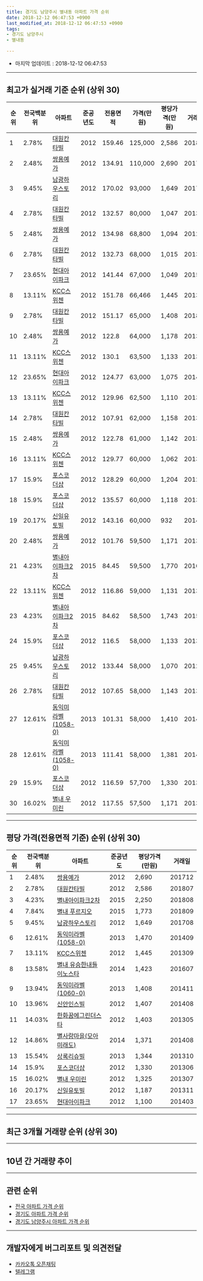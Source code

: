 ```yaml
---
title: 경기도 남양주시 별내동 아파트 가격 순위
date: 2018-12-12 06:47:53 +0900
last_modified_at: 2018-12-12 06:47:53 +0900
tags:
- 경기도 남양주시
- 별내동

---
```


* 마지막 업데이트 : 2018-12-12 06:47:53

---

## 최고가 실거래 기준 순위 (상위 30)


|순위|전국백분위|아파트|준공년도|전용면적|가격(만원)|평당가격(만원)|거래일|
|---|---|---|---|---|---|---|---|
|1|2.78%|[대원칸타빌](https://search.naver.com/search.naver?query=%EA%B2%BD%EA%B8%B0%EB%8F%84+%EB%82%A8%EC%96%91%EC%A3%BC%EC%8B%9C+%EB%B3%84%EB%82%B4%EB%8F%99+%EB%8C%80%EC%9B%90%EC%B9%B8%ED%83%80%EB%B9%8C)|2012|159.46|125,000|2,586|201807|
|2|2.48%|[쌍용예가](https://search.naver.com/search.naver?query=%EA%B2%BD%EA%B8%B0%EB%8F%84+%EB%82%A8%EC%96%91%EC%A3%BC%EC%8B%9C+%EB%B3%84%EB%82%B4%EB%8F%99+%EC%8C%8D%EC%9A%A9%EC%98%88%EA%B0%80)|2012|134.91|110,000|2,690|201712|
|3|9.45%|[남광하우스토리](https://search.naver.com/search.naver?query=%EA%B2%BD%EA%B8%B0%EB%8F%84+%EB%82%A8%EC%96%91%EC%A3%BC%EC%8B%9C+%EB%B3%84%EB%82%B4%EB%8F%99+%EB%82%A8%EA%B4%91%ED%95%98%EC%9A%B0%EC%8A%A4%ED%86%A0%EB%A6%AC)|2012|170.02|93,000|1,649|201708|
|4|2.78%|[대원칸타빌](https://search.naver.com/search.naver?query=%EA%B2%BD%EA%B8%B0%EB%8F%84+%EB%82%A8%EC%96%91%EC%A3%BC%EC%8B%9C+%EB%B3%84%EB%82%B4%EB%8F%99+%EB%8C%80%EC%9B%90%EC%B9%B8%ED%83%80%EB%B9%8C)|2012|132.57|80,000|1,047|201309|
|5|2.48%|[쌍용예가](https://search.naver.com/search.naver?query=%EA%B2%BD%EA%B8%B0%EB%8F%84+%EB%82%A8%EC%96%91%EC%A3%BC%EC%8B%9C+%EB%B3%84%EB%82%B4%EB%8F%99+%EC%8C%8D%EC%9A%A9%EC%98%88%EA%B0%80)|2012|134.98|68,800|1,094|201212|
|6|2.78%|[대원칸타빌](https://search.naver.com/search.naver?query=%EA%B2%BD%EA%B8%B0%EB%8F%84+%EB%82%A8%EC%96%91%EC%A3%BC%EC%8B%9C+%EB%B3%84%EB%82%B4%EB%8F%99+%EB%8C%80%EC%9B%90%EC%B9%B8%ED%83%80%EB%B9%8C)|2012|132.73|68,000|1,015|201309|
|7|23.65%|[현대아이파크](https://search.naver.com/search.naver?query=%EA%B2%BD%EA%B8%B0%EB%8F%84+%EB%82%A8%EC%96%91%EC%A3%BC%EC%8B%9C+%EB%B3%84%EB%82%B4%EB%8F%99+%ED%98%84%EB%8C%80%EC%95%84%EC%9D%B4%ED%8C%8C%ED%81%AC)|2012|141.44|67,000|1,049|201501|
|8|13.11%|[KCC스위첸](https://search.naver.com/search.naver?query=%EA%B2%BD%EA%B8%B0%EB%8F%84+%EB%82%A8%EC%96%91%EC%A3%BC%EC%8B%9C+%EB%B3%84%EB%82%B4%EB%8F%99+KCC%EC%8A%A4%EC%9C%84%EC%B2%B8)|2012|151.78|66,466|1,445|201309|
|9|2.78%|[대원칸타빌](https://search.naver.com/search.naver?query=%EA%B2%BD%EA%B8%B0%EB%8F%84+%EB%82%A8%EC%96%91%EC%A3%BC%EC%8B%9C+%EB%B3%84%EB%82%B4%EB%8F%99+%EB%8C%80%EC%9B%90%EC%B9%B8%ED%83%80%EB%B9%8C)|2012|151.17|65,000|1,408|201802|
|10|2.48%|[쌍용예가](https://search.naver.com/search.naver?query=%EA%B2%BD%EA%B8%B0%EB%8F%84+%EB%82%A8%EC%96%91%EC%A3%BC%EC%8B%9C+%EB%B3%84%EB%82%B4%EB%8F%99+%EC%8C%8D%EC%9A%A9%EC%98%88%EA%B0%80)|2012|122.8|64,000|1,178|201305|
|11|13.11%|[KCC스위첸](https://search.naver.com/search.naver?query=%EA%B2%BD%EA%B8%B0%EB%8F%84+%EB%82%A8%EC%96%91%EC%A3%BC%EC%8B%9C+%EB%B3%84%EB%82%B4%EB%8F%99+KCC%EC%8A%A4%EC%9C%84%EC%B2%B8)|2012|130.1|63,500|1,133|201304|
|12|23.65%|[현대아이파크](https://search.naver.com/search.naver?query=%EA%B2%BD%EA%B8%B0%EB%8F%84+%EB%82%A8%EC%96%91%EC%A3%BC%EC%8B%9C+%EB%B3%84%EB%82%B4%EB%8F%99+%ED%98%84%EB%8C%80%EC%95%84%EC%9D%B4%ED%8C%8C%ED%81%AC)|2012|124.77|63,000|1,075|201405|
|13|13.11%|[KCC스위첸](https://search.naver.com/search.naver?query=%EA%B2%BD%EA%B8%B0%EB%8F%84+%EB%82%A8%EC%96%91%EC%A3%BC%EC%8B%9C+%EB%B3%84%EB%82%B4%EB%8F%99+KCC%EC%8A%A4%EC%9C%84%EC%B2%B8)|2012|129.96|62,500|1,110|201304|
|14|2.78%|[대원칸타빌](https://search.naver.com/search.naver?query=%EA%B2%BD%EA%B8%B0%EB%8F%84+%EB%82%A8%EC%96%91%EC%A3%BC%EC%8B%9C+%EB%B3%84%EB%82%B4%EB%8F%99+%EB%8C%80%EC%9B%90%EC%B9%B8%ED%83%80%EB%B9%8C)|2012|107.91|62,000|1,158|201309|
|15|2.48%|[쌍용예가](https://search.naver.com/search.naver?query=%EA%B2%BD%EA%B8%B0%EB%8F%84+%EB%82%A8%EC%96%91%EC%A3%BC%EC%8B%9C+%EB%B3%84%EB%82%B4%EB%8F%99+%EC%8C%8D%EC%9A%A9%EC%98%88%EA%B0%80)|2012|122.78|61,000|1,142|201307|
|16|13.11%|[KCC스위첸](https://search.naver.com/search.naver?query=%EA%B2%BD%EA%B8%B0%EB%8F%84+%EB%82%A8%EC%96%91%EC%A3%BC%EC%8B%9C+%EB%B3%84%EB%82%B4%EB%8F%99+KCC%EC%8A%A4%EC%9C%84%EC%B2%B8)|2012|129.77|60,000|1,062|201305|
|17|15.9%|[포스코더샵](https://search.naver.com/search.naver?query=%EA%B2%BD%EA%B8%B0%EB%8F%84+%EB%82%A8%EC%96%91%EC%A3%BC%EC%8B%9C+%EB%B3%84%EB%82%B4%EB%8F%99+%ED%8F%AC%EC%8A%A4%EC%BD%94%EB%8D%94%EC%83%B5)|2012|128.29|60,000|1,204|201211|
|18|15.9%|[포스코더샵](https://search.naver.com/search.naver?query=%EA%B2%BD%EA%B8%B0%EB%8F%84+%EB%82%A8%EC%96%91%EC%A3%BC%EC%8B%9C+%EB%B3%84%EB%82%B4%EB%8F%99+%ED%8F%AC%EC%8A%A4%EC%BD%94%EB%8D%94%EC%83%B5)|2012|135.57|60,000|1,118|201302|
|19|20.17%|[신일유토빌](https://search.naver.com/search.naver?query=%EA%B2%BD%EA%B8%B0%EB%8F%84+%EB%82%A8%EC%96%91%EC%A3%BC%EC%8B%9C+%EB%B3%84%EB%82%B4%EB%8F%99+%EC%8B%A0%EC%9D%BC%EC%9C%A0%ED%86%A0%EB%B9%8C)|2012|143.16|60,000|932|201404|
|20|2.48%|[쌍용예가](https://search.naver.com/search.naver?query=%EA%B2%BD%EA%B8%B0%EB%8F%84+%EB%82%A8%EC%96%91%EC%A3%BC%EC%8B%9C+%EB%B3%84%EB%82%B4%EB%8F%99+%EC%8C%8D%EC%9A%A9%EC%98%88%EA%B0%80)|2012|101.76|59,500|1,171|201307|
|21|4.23%|[별내아이파크2차](https://search.naver.com/search.naver?query=%EA%B2%BD%EA%B8%B0%EB%8F%84+%EB%82%A8%EC%96%91%EC%A3%BC%EC%8B%9C+%EB%B3%84%EB%82%B4%EB%8F%99+%EB%B3%84%EB%82%B4%EC%95%84%EC%9D%B4%ED%8C%8C%ED%81%AC2%EC%B0%A8)|2015|84.45|59,500|1,770|201608|
|22|13.11%|[KCC스위첸](https://search.naver.com/search.naver?query=%EA%B2%BD%EA%B8%B0%EB%8F%84+%EB%82%A8%EC%96%91%EC%A3%BC%EC%8B%9C+%EB%B3%84%EB%82%B4%EB%8F%99+KCC%EC%8A%A4%EC%9C%84%EC%B2%B8)|2012|116.86|59,000|1,131|201304|
|23|4.23%|[별내아이파크2차](https://search.naver.com/search.naver?query=%EA%B2%BD%EA%B8%B0%EB%8F%84+%EB%82%A8%EC%96%91%EC%A3%BC%EC%8B%9C+%EB%B3%84%EB%82%B4%EB%8F%99+%EB%B3%84%EB%82%B4%EC%95%84%EC%9D%B4%ED%8C%8C%ED%81%AC2%EC%B0%A8)|2015|84.62|58,500|1,743|201510|
|24|15.9%|[포스코더샵](https://search.naver.com/search.naver?query=%EA%B2%BD%EA%B8%B0%EB%8F%84+%EB%82%A8%EC%96%91%EC%A3%BC%EC%8B%9C+%EB%B3%84%EB%82%B4%EB%8F%99+%ED%8F%AC%EC%8A%A4%EC%BD%94%EB%8D%94%EC%83%B5)|2012|116.5|58,000|1,133|201305|
|25|9.45%|[남광하우스토리](https://search.naver.com/search.naver?query=%EA%B2%BD%EA%B8%B0%EB%8F%84+%EB%82%A8%EC%96%91%EC%A3%BC%EC%8B%9C+%EB%B3%84%EB%82%B4%EB%8F%99+%EB%82%A8%EA%B4%91%ED%95%98%EC%9A%B0%EC%8A%A4%ED%86%A0%EB%A6%AC)|2012|133.44|58,000|1,070|201211|
|26|2.78%|[대원칸타빌](https://search.naver.com/search.naver?query=%EA%B2%BD%EA%B8%B0%EB%8F%84+%EB%82%A8%EC%96%91%EC%A3%BC%EC%8B%9C+%EB%B3%84%EB%82%B4%EB%8F%99+%EB%8C%80%EC%9B%90%EC%B9%B8%ED%83%80%EB%B9%8C)|2012|107.65|58,000|1,143|201309|
|27|12.61%|[동익미라벨(1058-0)](https://search.naver.com/search.naver?query=%EA%B2%BD%EA%B8%B0%EB%8F%84+%EB%82%A8%EC%96%91%EC%A3%BC%EC%8B%9C+%EB%B3%84%EB%82%B4%EB%8F%99+%EB%8F%99%EC%9D%B5%EB%AF%B8%EB%9D%BC%EB%B2%A8%281058-0%29)|2013|101.31|58,000|1,410|201412|
|28|12.61%|[동익미라벨(1058-0)](https://search.naver.com/search.naver?query=%EA%B2%BD%EA%B8%B0%EB%8F%84+%EB%82%A8%EC%96%91%EC%A3%BC%EC%8B%9C+%EB%B3%84%EB%82%B4%EB%8F%99+%EB%8F%99%EC%9D%B5%EB%AF%B8%EB%9D%BC%EB%B2%A8%281058-0%29)|2013|111.41|58,000|1,381|201410|
|29|15.9%|[포스코더샵](https://search.naver.com/search.naver?query=%EA%B2%BD%EA%B8%B0%EB%8F%84+%EB%82%A8%EC%96%91%EC%A3%BC%EC%8B%9C+%EB%B3%84%EB%82%B4%EB%8F%99+%ED%8F%AC%EC%8A%A4%EC%BD%94%EB%8D%94%EC%83%B5)|2012|116.59|57,700|1,330|201306|
|30|16.02%|[별내 우미린](https://search.naver.com/search.naver?query=%EA%B2%BD%EA%B8%B0%EB%8F%84+%EB%82%A8%EC%96%91%EC%A3%BC%EC%8B%9C+%EB%B3%84%EB%82%B4%EB%8F%99+%EB%B3%84%EB%82%B4+%EC%9A%B0%EB%AF%B8%EB%A6%B0)|2012|117.55|57,500|1,171|201307|


---

## 평당 가격(전용면적 기준) 순위 (상위 30)


|순위|전국백분위|아파트|준공년도|평당가격(만원)|거래일|
|---|---|---|---|---|---|
|1|2.48%|[쌍용예가](https://search.naver.com/search.naver?query=%EA%B2%BD%EA%B8%B0%EB%8F%84+%EB%82%A8%EC%96%91%EC%A3%BC%EC%8B%9C+%EB%B3%84%EB%82%B4%EB%8F%99+%EC%8C%8D%EC%9A%A9%EC%98%88%EA%B0%80)|2012|2,690|201712|
|2|2.78%|[대원칸타빌](https://search.naver.com/search.naver?query=%EA%B2%BD%EA%B8%B0%EB%8F%84+%EB%82%A8%EC%96%91%EC%A3%BC%EC%8B%9C+%EB%B3%84%EB%82%B4%EB%8F%99+%EB%8C%80%EC%9B%90%EC%B9%B8%ED%83%80%EB%B9%8C)|2012|2,586|201807|
|3|4.23%|[별내아이파크2차](https://search.naver.com/search.naver?query=%EA%B2%BD%EA%B8%B0%EB%8F%84+%EB%82%A8%EC%96%91%EC%A3%BC%EC%8B%9C+%EB%B3%84%EB%82%B4%EB%8F%99+%EB%B3%84%EB%82%B4%EC%95%84%EC%9D%B4%ED%8C%8C%ED%81%AC2%EC%B0%A8)|2015|2,250|201808|
|4|7.84%|[별내 푸르지오](https://search.naver.com/search.naver?query=%EA%B2%BD%EA%B8%B0%EB%8F%84+%EB%82%A8%EC%96%91%EC%A3%BC%EC%8B%9C+%EB%B3%84%EB%82%B4%EB%8F%99+%EB%B3%84%EB%82%B4+%ED%91%B8%EB%A5%B4%EC%A7%80%EC%98%A4)|2015|1,773|201809|
|5|9.45%|[남광하우스토리](https://search.naver.com/search.naver?query=%EA%B2%BD%EA%B8%B0%EB%8F%84+%EB%82%A8%EC%96%91%EC%A3%BC%EC%8B%9C+%EB%B3%84%EB%82%B4%EB%8F%99+%EB%82%A8%EA%B4%91%ED%95%98%EC%9A%B0%EC%8A%A4%ED%86%A0%EB%A6%AC)|2012|1,649|201708|
|6|12.61%|[동익미라벨(1058-0)](https://search.naver.com/search.naver?query=%EA%B2%BD%EA%B8%B0%EB%8F%84+%EB%82%A8%EC%96%91%EC%A3%BC%EC%8B%9C+%EB%B3%84%EB%82%B4%EB%8F%99+%EB%8F%99%EC%9D%B5%EB%AF%B8%EB%9D%BC%EB%B2%A8%281058-0%29)|2013|1,470|201409|
|7|13.11%|[KCC스위첸](https://search.naver.com/search.naver?query=%EA%B2%BD%EA%B8%B0%EB%8F%84+%EB%82%A8%EC%96%91%EC%A3%BC%EC%8B%9C+%EB%B3%84%EB%82%B4%EB%8F%99+KCC%EC%8A%A4%EC%9C%84%EC%B2%B8)|2012|1,445|201309|
|8|13.58%|[별내 유승한내들 이노스타](https://search.naver.com/search.naver?query=%EA%B2%BD%EA%B8%B0%EB%8F%84+%EB%82%A8%EC%96%91%EC%A3%BC%EC%8B%9C+%EB%B3%84%EB%82%B4%EB%8F%99+%EB%B3%84%EB%82%B4+%EC%9C%A0%EC%8A%B9%ED%95%9C%EB%82%B4%EB%93%A4+%EC%9D%B4%EB%85%B8%EC%8A%A4%ED%83%80)|2014|1,423|201607|
|9|13.94%|[동익미라벨(1060-0)](https://search.naver.com/search.naver?query=%EA%B2%BD%EA%B8%B0%EB%8F%84+%EB%82%A8%EC%96%91%EC%A3%BC%EC%8B%9C+%EB%B3%84%EB%82%B4%EB%8F%99+%EB%8F%99%EC%9D%B5%EB%AF%B8%EB%9D%BC%EB%B2%A8%281060-0%29)|2013|1,408|201411|
|10|13.96%|[신안인스빌](https://search.naver.com/search.naver?query=%EA%B2%BD%EA%B8%B0%EB%8F%84+%EB%82%A8%EC%96%91%EC%A3%BC%EC%8B%9C+%EB%B3%84%EB%82%B4%EB%8F%99+%EC%8B%A0%EC%95%88%EC%9D%B8%EC%8A%A4%EB%B9%8C)|2012|1,407|201408|
|11|14.03%|[한화꿈에그린더스타](https://search.naver.com/search.naver?query=%EA%B2%BD%EA%B8%B0%EB%8F%84+%EB%82%A8%EC%96%91%EC%A3%BC%EC%8B%9C+%EB%B3%84%EB%82%B4%EB%8F%99+%ED%95%9C%ED%99%94%EA%BF%88%EC%97%90%EA%B7%B8%EB%A6%B0%EB%8D%94%EC%8A%A4%ED%83%80)|2012|1,403|201305|
|12|14.86%|[별사랑마을(모아미래도)](https://search.naver.com/search.naver?query=%EA%B2%BD%EA%B8%B0%EB%8F%84+%EB%82%A8%EC%96%91%EC%A3%BC%EC%8B%9C+%EB%B3%84%EB%82%B4%EB%8F%99+%EB%B3%84%EC%82%AC%EB%9E%91%EB%A7%88%EC%9D%84%28%EB%AA%A8%EC%95%84%EB%AF%B8%EB%9E%98%EB%8F%84%29)|2014|1,371|201408|
|13|15.54%|[상록리슈빌](https://search.naver.com/search.naver?query=%EA%B2%BD%EA%B8%B0%EB%8F%84+%EB%82%A8%EC%96%91%EC%A3%BC%EC%8B%9C+%EB%B3%84%EB%82%B4%EB%8F%99+%EC%83%81%EB%A1%9D%EB%A6%AC%EC%8A%88%EB%B9%8C)|2013|1,344|201310|
|14|15.9%|[포스코더샵](https://search.naver.com/search.naver?query=%EA%B2%BD%EA%B8%B0%EB%8F%84+%EB%82%A8%EC%96%91%EC%A3%BC%EC%8B%9C+%EB%B3%84%EB%82%B4%EB%8F%99+%ED%8F%AC%EC%8A%A4%EC%BD%94%EB%8D%94%EC%83%B5)|2012|1,330|201306|
|15|16.02%|[별내 우미린](https://search.naver.com/search.naver?query=%EA%B2%BD%EA%B8%B0%EB%8F%84+%EB%82%A8%EC%96%91%EC%A3%BC%EC%8B%9C+%EB%B3%84%EB%82%B4%EB%8F%99+%EB%B3%84%EB%82%B4+%EC%9A%B0%EB%AF%B8%EB%A6%B0)|2012|1,325|201307|
|16|20.17%|[신일유토빌](https://search.naver.com/search.naver?query=%EA%B2%BD%EA%B8%B0%EB%8F%84+%EB%82%A8%EC%96%91%EC%A3%BC%EC%8B%9C+%EB%B3%84%EB%82%B4%EB%8F%99+%EC%8B%A0%EC%9D%BC%EC%9C%A0%ED%86%A0%EB%B9%8C)|2012|1,187|201311|
|17|23.65%|[현대아이파크](https://search.naver.com/search.naver?query=%EA%B2%BD%EA%B8%B0%EB%8F%84+%EB%82%A8%EC%96%91%EC%A3%BC%EC%8B%9C+%EB%B3%84%EB%82%B4%EB%8F%99+%ED%98%84%EB%8C%80%EC%95%84%EC%9D%B4%ED%8C%8C%ED%81%AC)|2012|1,100|201403|


---

## 최근 3개월 거래량 순위 (상위 30)


<div style="width:100%;">
    <canvas id="deal_count_ranking" height="250"></canvas>
</div>


<script>
new Chart(document.getElementById("deal_count_ranking"), {
    type: 'horizontalBar',
    data: {
        labels: ['현대아이파크', '남광하우스토리', 'KCC스위첸', '신일유토빌', '별내아이파크2차', '별내 푸르지오', '포스코더샵', '대원칸타빌', '쌍용예가', '신안인스빌', '상록리슈빌', '동익미라벨(1058-0)', '동익미라벨(1060-0)', '별내 우미린', '별사랑마을(모아미래도)'],
        datasets: [{
            label: '실거래 수',
            data: [11, 9, 8, 7, 7, 6, 5, 5, 2, 2, 2, 2, 2, 1, 1],
            borderColor: "rgba(255, 0, 128, 1)",
            backgroundColor: "rgba(255, 0, 128, 0.5)",
            fill: false,
        }]
    },
    options: {
        responsive: true,
        title: {
            display: true,
            text: '최근 3개월 거래량 순위'
        },
        tooltips: {
            mode: 'index',
            intersect: false,
            callbacks: {
                title: function(tooltipItems, data) {
                    return "실거래 수:";
                },
                label: function(tooltipItem, data) {
                    return data.labels[tooltipItem.index] + ": " + tooltipItem.xLabel;
                }
            }
        },
        hover: {
            mode: 'nearest',
            intersect: true
        },
        scales: {
            xAxes: [{
                display: true,
                scaleLabel: {
                    display: true,
                    labelString: '실거래 수'
                },
                ticks: {
                    suggestedMin: 0,
                }
            }],
            yAxes: [{
                display: true,
                ticks: {
                    autoSkip: false,
                    callback: function(value, index, values) {
                        if (value.length > 15)
                            return value.substr(0, 13) + "...";
                        else
                            return value;
                    }
                },
                scaleLabel: {
                    display: false,
                }
            }]
        }
    }
});

</script>


---

## 10년 간 거래량 추이


<div style="width:100%;">
    <canvas id="deal_progress" height="250"></canvas>
</div>

<script>
new Chart(document.getElementById("deal_progress"), {
    type: 'line',
    data: {
        labels: ['200812','200901','200902','200903','200904','200905','200906','200907','200908','200909','200910','200911','200912','201001','201002','201003','201004','201005','201006','201007','201008','201009','201010','201011','201012','201101','201102','201103','201104','201105','201106','201107','201108','201109','201110','201111','201112','201201','201202','201203','201204','201205','201206','201207','201208','201209','201210','201211','201212','201301','201302','201303','201304','201305','201306','201307','201308','201309','201310','201311','201312','201401','201402','201403','201404','201405','201406','201407','201408','201409','201410','201411','201412','201501','201502','201503','201504','201505','201506','201507','201508','201509','201510','201511','201512','201601','201602','201603','201604','201605','201606','201607','201608','201609','201610','201611','201612','201701','201702','201703','201704','201705','201706','201707','201708','201709','201710','201711','201712','201801','201802','201803','201804','201805','201806','201807','201808','201809','201810','201811','201812'],
        datasets: [{
            label: '실거래 수',
            pointRadius: 1,
            data: [0, 0, 0, 0, 0, 0, 0, 0, 0, 0, 0, 0, 0, 0, 0, 0, 0, 0, 0, 0, 0, 0, 0, 0, 0, 0, 0, 0, 0, 0, 0, 0, 0, 0, 0, 0, 0, 0, 0, 2, 1, 0, 0, 0, 3, 4, 3, 16, 64, 26, 28, 28, 112, 66, 23, 57, 31, 56, 64, 39, 32, 24, 36, 89, 40, 41, 31, 33, 61, 68, 59, 33, 42, 57, 51, 66, 42, 49, 39, 54, 54, 54, 67, 38, 29, 18, 12, 40, 45, 37, 58, 58, 75, 71, 96, 53, 42, 27, 39, 55, 46, 51, 74, 86, 55, 65, 58, 58, 50, 74, 79, 98, 36, 46, 67, 69, 158, 181, 51, 19, 0],
            borderColor: "rgba(255, 201, 14, 1)",
            backgroundColor: "rgba(255, 201, 14, 0.5)",
            fill: true,
        }]
    },
    options: {
        responsive: true,
        title: {
            display: true,
            text: '10년간 거래량 추이'
        },
        tooltips: {
            mode: 'index',
            intersect: false,
        },
        hover: {
            mode: 'nearest',
            intersect: true
        },
        scales: {
            xAxes: [{
                display: true,
                scaleLabel: {
                    display: true,
                    labelString: '년/월'
                }
            }],
            yAxes: [{
                display: true,
                ticks: {
                    suggestedMin: 0,
                },
                scaleLabel: {
                    display: true,
                    labelString: '실거래 수'
                }
            }]
        }
    }
});

</script>


---

## 관련 순위

- [전국 아파트 가격 순위](https://inasie.github.io/apt-ranking/전국)
- [경기도 아파트 가격 순위](https://inasie.github.io/apt-ranking/경기도)
- [경기도 남양주시 아파트 가격 순위](https://inasie.github.io/apt-ranking/경기도-남양주시)


---

## 개발자에게 버그리포트 및 의견전달

- [카카오톡 오픈채팅](https://open.kakao.com/o/gLJUAP4)
- [텔레그램](https://t.me/inasie)

